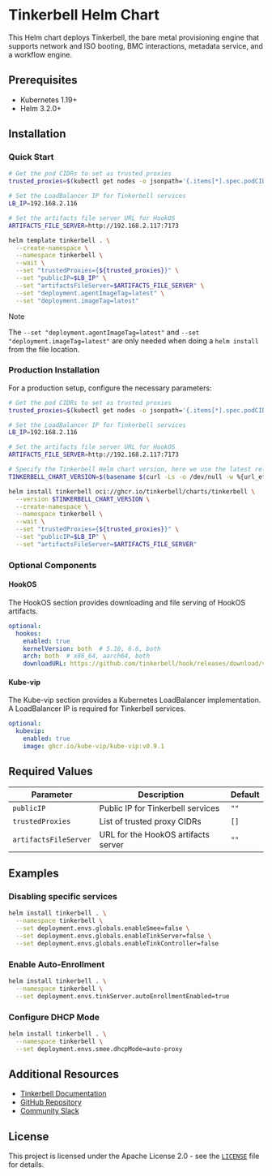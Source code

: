 # Tinkerbell Helm Chart

This Helm chart deploys Tinkerbell, the bare metal provisioning engine that supports network and ISO booting, BMC interactions, metadata service, and a workflow engine.

## Prerequisites

- Kubernetes 1.19+
- Helm 3.2.0+

## Installation

### Quick Start

```bash
# Get the pod CIDRs to set as trusted proxies
trusted_proxies=$(kubectl get nodes -o jsonpath='{.items[*].spec.podCIDR}' | tr ' ' ',')

# Set the LoadBalancer IP for Tinkerbell services
LB_IP=192.168.2.116

# Set the artifacts file server URL for HookOS
ARTIFACTS_FILE_SERVER=http://192.168.2.117:7173

helm template tinkerbell . \
  --create-namespace \
  --namespace tinkerbell \
  --wait \
  --set "trustedProxies={${trusted_proxies}}" \
  --set "publicIP=$LB_IP" \
  --set "artifactsFileServer=$ARTIFACTS_FILE_SERVER" \
  --set "deployment.agentImageTag=latest" \
  --set "deployment.imageTag=latest"
```

> [!NOTE]  
> The `--set "deployment.agentImageTag=latest"` and `--set "deployment.imageTag=latest"` are only needed when doing a `helm install` from the file location.

### Production Installation

For a production setup, configure the necessary parameters:

```bash
# Get the pod CIDRs to set as trusted proxies
trusted_proxies=$(kubectl get nodes -o jsonpath='{.items[*].spec.podCIDR}' | tr ' ' ',')

# Set the LoadBalancer IP for Tinkerbell services
LB_IP=192.168.2.116

# Set the artifacts file server URL for HookOS
ARTIFACTS_FILE_SERVER=http://192.168.2.117:7173

# Specify the Tinkerbell Helm chart version, here we use the latest release.
TINKERBELL_CHART_VERSION=$(basename $(curl -Ls -o /dev/null -w %{url_effective} https://github.com/tinkerbell/tinkerbell/releases/latest))

helm install tinkerbell oci://ghcr.io/tinkerbell/charts/tinkerbell \
  --version $TINKERBELL_CHART_VERSION \
  --create-namespace \
  --namespace tinkerbell \
  --wait \
  --set "trustedProxies={${trusted_proxies}}" \
  --set "publicIP=$LB_IP" \
  --set "artifactsFileServer=$ARTIFACTS_FILE_SERVER" 
```

### Optional Components

#### HookOS

The HookOS section provides downloading and file serving of HookOS artifacts.

```yaml
optional:
  hookos:
    enabled: true
    kernelVersion: both  # 5.10, 6.6, both
    arch: both  # x86_64, aarch64, both
    downloadURL: https://github.com/tinkerbell/hook/releases/download/v0.10.0
```

#### Kube-vip

The Kube-vip section provides a Kubernetes LoadBalancer implementation. A LoadBalancer IP is required for Tinkerbell services.

```yaml
optional:
  kubevip:
    enabled: true
    image: ghcr.io/kube-vip/kube-vip:v0.9.1
```

## Required Values

| Parameter | Description | Default |
|-----------|-------------|---------|
| `publicIP` | Public IP for Tinkerbell services | `""` |
| `trustedProxies` | List of trusted proxy CIDRs | `[]` |
| `artifactsFileServer` | URL for the HookOS artifacts server | `""` |

## Examples

### Disabling specific services

```bash
helm install tinkerbell . \
  --namespace tinkerbell \
  --set deployment.envs.globals.enableSmee=false \
  --set deployment.envs.globals.enableTinkServer=false \
  --set deployment.envs.globals.enableTinkController=false
```

### Enable Auto-Enrollment

```bash
helm install tinkerbell . \
  --namespace tinkerbell \
  --set deployment.envs.tinkServer.autoEnrollmentEnabled=true
```

### Configure DHCP Mode

```bash
helm install tinkerbell . \
  --namespace tinkerbell \
  --set deployment.envs.smee.dhcpMode=auto-proxy
```

## Additional Resources

- [Tinkerbell Documentation](https://tinkerbell.org)
- [GitHub Repository](https://github.com/tinkerbell/tinkerbell)
- [Community Slack](https://cloud-native.slack.com/archives/C01SRB41GMT)

## License

This project is licensed under the Apache License 2.0 - see the [`LICENSE`](../../LICENSE ) file for details.
